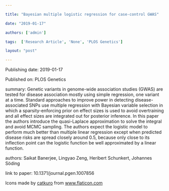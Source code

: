 ---
title: "Bayesian multiple logistic regression for case-control GWAS"
date: "2019-01-17"
authors: ['admin']
tags:  ['Research Article', 'None', 'PLOS Genetics']
layout: "post"
---
Publishing date: 2019-01-17

Published on: PLOS Genetics

summary: Genetic variants in genome-wide association studies (GWAS) are tested for disease association mostly using simple regression, one variant at a time. Standard approaches to improve power in detecting disease-associated SNPs use multiple regression with Bayesian variable selection in which a sparsity-enforcing prior on effect sizes is used to avoid overtraining and all effect sizes are integrated out for posterior inference. In this paper the authors introduce the quasi-Laplace approximation to solve the integral and avoid MCMC sampling. The authors expect the logistic model to perform much better than multiple linear regression except when predicted disease risks are spread closely around 0.5, because only close to its inflection point can the logistic function be well approximated by a linear function. 

authors: Saikat Banerjee, Lingyao Zeng, Heribert Schunkert, Johannes Söding

link to paper: 10.1371/journal.pgen.1007856

Icons made by <a href="https://www.flaticon.com/free-icon/bookshelves_3576884" title="catkuro">catkuro</a> from <a href="https://www.flaticon.com/" title="Flaticon"> www.flaticon.com</a>